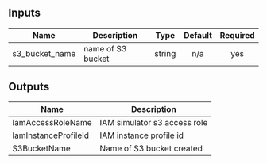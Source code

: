 ## Inputs

| Name | Description | Type | Default | Required |
|------|-------------|:----:|:-----:|:-----:|
| s3\_bucket\_name | name of S3 bucket | string | n/a | yes |

## Outputs

| Name | Description |
|------|-------------|
| IamAccessRoleName | IAM simulator s3 access role |
| IamInstanceProfileId | IAM instance profile id |
| S3BucketName | Name of S3 bucket created |


